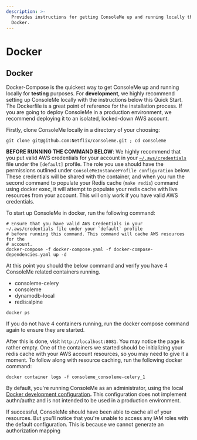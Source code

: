 ```yaml
---
description: >-
  Provides instructions for getting ConsoleMe up and running locally through
  Docker.
---
```


# Docker

## Docker

Docker-Compose is the quickest way to get ConsoleMe up and running locally for **testing** purposes. For **development**, we highly recommend setting up ConsoleMe locally with the instructions below this Quick Start. The Dockerfile is a great point of reference for the installation process. If you are going to deploy ConsoleMe in a production environment, we recommend deploying it to an isolated, locked-down AWS account.

Firstly, clone ConsoleMe locally in a directory of your choosing:

```text
git clone git@github.com:Netflix/consoleme.git ; cd consoleme
```

**BEFORE RUNNING THE COMMAND BELOW**: We highly recommend that you put valid AWS credentials for your account in your [`~/.aws/credentials`](https://docs.aws.amazon.com/cli/latest/userguide/cli-configure-files.html#cli-configure-files-where) file under the `[default]` profile. The role you use should have the permissions outlined under `ConsoleMeInstanceProfile configuration` below. These credentials will be shared with the container, and when you run the second command to populate your Redis cache \(`make redis`\) command using docker exec, it will attempt to populate your redis cache with live resources from your account. This will only work if you have valid AWS credentials.

To start up ConsoleMe in docker, run the following command:

```text
# Ensure that you have valid AWS Credentials in your ~/.aws/credentials file under your `default` profile
# before running this command. This command will cache AWS resources for the
# account.
docker-compose -f docker-compose.yaml -f docker-compose-dependencies.yaml up -d
```

At this point you should the below command and verify you have 4 ConsoleMe related containers running.

- consoleme-celery
- consoleme
- dynamodb-local
- redis:alpine

```text
docker ps
```

If you do not have 4 containers running, run the docker compose command again to ensure they are started.

After this is done, visit `http://localhost:8081`. You may notice the page is rather empty. One of the containers we started should be initializing your redis cache with your AWS account resources, so you may need to give it a moment. To follow along with resource caching, run the following docker command:

```text
docker container logs -f consoleme_consoleme-celery_1
```

By default, you're running ConsoleMe as an administrator, using the local [Docker development configuration](https://github.com/Netflix/consoleme/tree/cd6e5cd6fba4c8d5cf0b9474f58e6c34055d56c6/docs/gitbook/quick-start/example_config/example_config_docker_development.yaml)**.** This configuration does not implement authn/authz and is not intended to be used in a production environment.

If successful, ConsoleMe should have been able to cache all of your resources. But you'll notice that you're unable to access any IAM roles with the default configuration. This is because we cannot generate an authorization mapping
